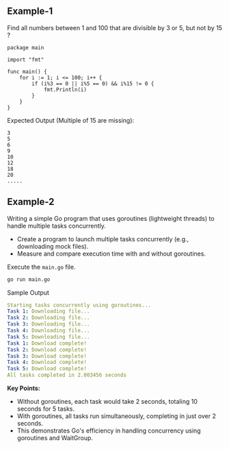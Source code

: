 ## Example-1

Find all numbers between 1 and 100 that are divisible by 3 or 5, but not by 15 ?
```
package main

import "fmt"

func main() {
    for i := 1; i <= 100; i++ {
        if (i%3 == 0 || i%5 == 0) && i%15 != 0 {
            fmt.Println(i)
        }
    }
}
```
Expected Output (Multiple of 15 are missing):
```
3
5
6
9
10
12
18
20
.....
```

## Example-2

Writing a simple Go program that uses goroutines (lightweight threads) to handle multiple tasks concurrently.
- Create a program to launch multiple tasks concurrently (e.g., downloading mock files).
- Measure and compare execution time with and without goroutines.

Execute the `main.go` file.
```bash
go run main.go
```
Sample Output
```yaml
Starting tasks concurrently using goroutines...
Task 1: Downloading file...
Task 2: Downloading file...
Task 3: Downloading file...
Task 4: Downloading file...
Task 5: Downloading file...
Task 1: Download complete!
Task 2: Download complete!
Task 3: Download complete!
Task 4: Download complete!
Task 5: Download complete!
All tasks completed in 2.003456 seconds
```
**Key Points:**
- Without goroutines, each task would take 2 seconds, totaling 10 seconds for 5 tasks.
- With goroutines, all tasks run simultaneously, completing in just over 2 seconds.
- This demonstrates Go's efficiency in handling concurrency using goroutines and WaitGroup.
